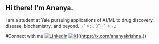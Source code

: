 ## Hi there! I'm Ananya.

I am a student at Yale pursuing applications of AI/ML to drug discovery, disease, biochemistry, and beyond.
:･ﾟ✧:･.☽˚｡･ﾟ✧:･.:

#Connect with me
[![LinkedIn](https://img.icons8.com/ios7/512/4D4D4D/linkedin.png)](https://www.linkedin.com/in/https://www.linkedin.com/in/ananya-krishna-a95116215/)
[![X]([https://img.shields.io/badge/Twitter-blue?logo=twitter&logoColor=white)](https://upload.wikimedia.org/wikipedia/commons/thumb/b/b7/X_logo.jpg/768px-X_logo.jpg)]((https://x.com/ananyakrishna_))
<!--
**Ananya-Krishna/Ananya-Krishna** is a ✨ _special_ ✨ repository because its `README.md` (this file) appears on your GitHub profile.

Here are some ideas to get you started:

- 🔭 I’m currently working on ...
- 🌱 I’m currently learning ...
- 👯 I’m looking to collaborate on ...
- 🤔 I’m looking for help with ...
- 💬 Ask me about ...
- 📫 How to reach me: ...
- 😄 Pronouns: ...
- ⚡ Fun fact: ...
-->
